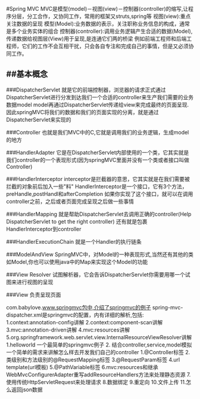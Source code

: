 #Spring MVC
MVC是模型(model)－视图(view)－控制器(controller)的缩写,让程序分层，分工合作，又协同工作，常用的框架又struts,spring等
视图(view):重点关注数据的呈现
模型(Model):业务数据的表示，关注职称业务信息的构成，通常是多个业务实体的组合
控制器(controller):调用业务逻辑产生合适的数据(Model),传递数据给视图层(View)用于呈现,是连通它们两的桥梁
例如前端工程师和后端工程师，它们的工作不会互相干扰，只会各自专注和完成自己的事情，但是又必须协同工作。

##基本概念
----------------
###DispatcherServlet
就是它的前端控制器，浏览器的请求正式通过DispatcherServlet进行分发到达我们一个合适的controller来生产我们需要的业务数据model
model再通过DispatcherServlet传递给view来完成最终的页面呈现.
因此springMVC将我们的数据和我们的页面实现的分离，就是通过DispatcherServlet来实现的

###Controller
也就是我们MVC中的C,它就是调用我们的业务逻辑，生成model的地方

###HandlerAdapter
它是在DispatcherServlet内部使用的一个类，它其实就是我们controller的一个表现形式(因为springMVC里面并没有一个类或者接口叫做Controller)


###HandlerInterceptor
interceptor是拦截器的意思，它其实就是在我们需要被拦截的对象前后加入一些"料"
HandlerInterceptor是一个接口，它有3个方法，preHandle,postHandl和afterCompletion
如果你实现了这个接口，就可以在调用controller之前，之后或者页面完成呈现之后做一些事情

###HandlerMapping
就是帮助DispatcherServlet去调用正确的controller(Help DispatcherServlet to get the right controller)
还有就是包裹HandlerInterceptor到controller

###HandlerExecutionChain
就是一个Handler的执行链条

###ModelAndView
SpringMVC中，对Model的一种表现形式,当然还有其他的类如Model,你也可以使用java中的Map来实现这个Model的功能

###View Resolver
试图解析器，它会告诉DispatcherServlet你需要用哪一个试图来进行视图的呈现

###View
负责呈现页面

com.babylove.www.springmvc包中,介绍了springmvc的例子
spring-mvc-dispatcher.xml是springmvc的配置，内有详细的解析,包括:
	1.context:annotation-config讲解
	2.context:component-scan讲解
	3.mvc:annotation-driven讲解
	4.mvc:resources讲解
	5.org.springframework.web.servlet.view.InternalResourceViewResolver讲解
1.helloworld
	一个最简单的springmvc例子
2.
	结合controller,service,model模拟一个简单的需求来讲解怎么样去开发我们自己的controller
	1.@Controller标签
	2.类级别和方法级别的@RequestMapping标签
	3.@RequestParam标签
	4.url template(url模板)
	5.@PathVariable标签
	6.mvc:resources和继承WebMvcConfigurerAdapter重写addResourceHandlers方法来处理静态资源
	7.使用传统HttpServletRequest来处理请求
	8.数据绑定
	9.重定向
	10.文件上传
	11.怎么返回json数据
